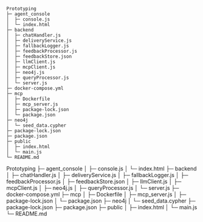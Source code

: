 ```
Prototyping
├─ agent_console
│  ├─ console.js
│  └─ index.html
├─ backend
│  ├─ chatHandler.js
│  ├─ deliveryService.js
│  ├─ fallbackLogger.js
│  ├─ feedbackProcessor.js
│  ├─ feedbackStore.json
│  ├─ llmClient.js
│  ├─ mcpClient.js
│  ├─ neo4j.js
│  ├─ queryProcessor.js
│  └─ server.js
├─ docker-compose.yml
├─ mcp
│  ├─ Dockerfile
│  ├─ mcp_server.js
│  ├─ package-lock.json
│  └─ package.json
├─ neo4j
│  └─ seed_data.cypher
├─ package-lock.json
├─ package.json
├─ public
│  ├─ index.html
│  └─ main.js
└─ README.md

``````
Prototyping
├─ agent_console
│  ├─ console.js
│  └─ index.html
├─ backend
│  ├─ chatHandler.js
│  ├─ deliveryService.js
│  ├─ fallbackLogger.js
│  ├─ feedbackProcessor.js
│  ├─ feedbackStore.json
│  ├─ llmClient.js
│  ├─ mcpClient.js
│  ├─ neo4j.js
│  ├─ queryProcessor.js
│  └─ server.js
├─ docker-compose.yml
├─ mcp
│  ├─ Dockerfile
│  ├─ mcp_server.js
│  ├─ package-lock.json
│  └─ package.json
├─ neo4j
│  └─ seed_data.cypher
├─ package-lock.json
├─ package.json
├─ public
│  ├─ index.html
│  └─ main.js
└─ README.md

```
